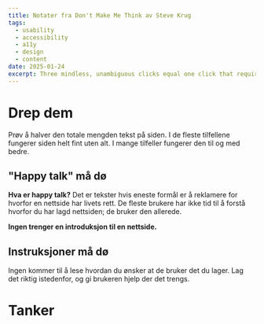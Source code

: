 ```yaml
---
title: Notater fra Don't Make Me Think av Steve Krug
tags:
  - usability
  - accessibility
  - a11y
  - design
  - content
date: 2025-01-24
excerpt: Three mindless, unambiguous clicks equal one click that requires thoguht.
---
```

# Drep dem
Prøv å halver den totale mengden tekst på siden. I de fleste tilfellene fungerer siden helt fint uten alt. I mange tilfeller fungerer den til og med bedre.

## "Happy talk" må dø
**Hva er happy talk?** Det er tekster hvis eneste formål er å reklamere for hvorfor en nettside har livets rett. De fleste brukere har ikke tid til å forstå hvorfor du har lagd nettsiden; de bruker den allerede.

**Ingen trenger en introduksjon til en nettside.**

## Instruksjoner må dø
Ingen kommer til å lese hvordan du ønsker at de bruker det du lager. Lag det riktig istedenfor, og gi brukeren hjelp der det trengs.

# Tanker